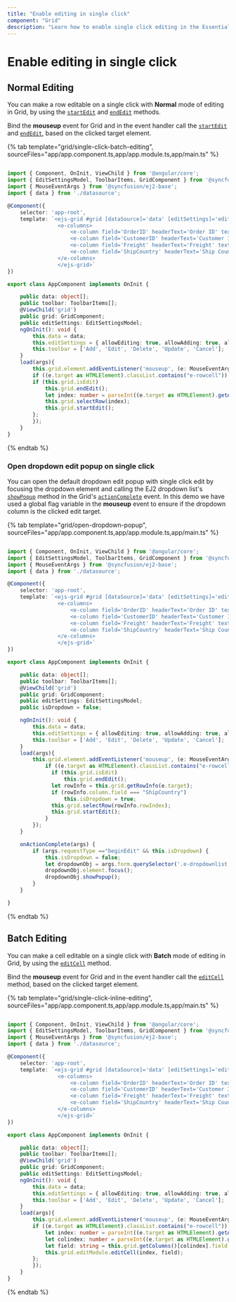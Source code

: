 ```yaml
---
title: "Enable editing in single click"
component: "Grid"
description: "Learn how to enable single click editing in the Essential JS 2 DataGrid control."
---
```


# Enable editing in single click

## Normal Editing

You can make a row editable on a single click with **Normal** mode of editing in Grid, by using the [`startEdit`](../../api/grid/#startedit) and [`endEdit`](../../api/grid/#endedit) methods.

Bind the **mouseup** event for Grid and in the event handler call the [`startEdit`](../../api/grid/#startedit) and [`endEdit`](../../api/grid/#endedit), based on the clicked target element.

{% tab template="grid/single-click-batch-editing", sourceFiles="app/app.component.ts,app/app.module.ts,app/main.ts" %}

```typescript

import { Component, OnInit, ViewChild } from '@angular/core';
import { EditSettingsModel, ToolbarItems, GridComponent } from '@syncfusion/ej2-angular-grids';
import { MouseEventArgs } from '@syncfusion/ej2-base';
import { data } from './datasource';

@Component({
    selector: 'app-root',
    template: `<ejs-grid #grid [dataSource]='data' [editSettings]='editSettings' [toolbar]='toolbar' allowPaging='true' (load)='load($event)'>
                <e-columns>
                    <e-column field='OrderID' headerText='Order ID' textAlign='Right' width=100 isPrimaryKey='true'></e-column>
                    <e-column field='CustomerID' headerText='Customer ID' width=120></e-column>
                    <e-column field='Freight' headerText='Freight' textAlign= 'Right' width=120 format= 'C2'></e-column>
                    <e-column field='ShipCountry' headerText='Ship Country' width=150></e-column>
                </e-columns>
                </ejs-grid>`
})

export class AppComponent implements OnInit {

    public data: object[];
    public toolbar: ToolbarItems[];
    @ViewChild('grid')
    public grid: GridComponent;
    public editSettings: EditSettingsModel;
    ngOnInit(): void {
        this.data = data;
        this.editSettings = { allowEditing: true, allowAdding: true, allowDeleting: true, mode: 'Normal' };
        this.toolbar = ['Add', 'Edit', 'Delete', 'Update', 'Cancel'];
    }
    load(args){
        this.grid.element.addEventListener('mouseup', (e: MouseEventArgs) => {
        if ((e.target as HTMLElement).classList.contains("e-rowcell")) {
        if (this.grid.isEdit)
            this.grid.endEdit();
            let index: number = parseInt((e.target as HTMLElement).getAttribute("Index"));
            this.grid.selectRow(index);
            this.grid.startEdit();
        };
        });
    }
}

```

{% endtab %}

### Open dropdown edit popup on single click

You can open the default dropdown edit popup with single click edit by focusing the dropdown element and calling the EJ2 dropdown list's [`showPopup`](../../api/drop-down-list/#showpopup) method in the Grid's [`actionComplete`](../../api/grid/#actioncomplete) event. In this demo we have used a global flag variable in the **mouseup** event to ensure if the dropdown column is the clicked edit target.

{% tab template="grid/open-dropdown-popup", sourceFiles="app/app.component.ts,app/app.module.ts,app/main.ts" %}

```typescript

import { Component, OnInit, ViewChild } from '@angular/core';
import { EditSettingsModel, ToolbarItems, GridComponent } from '@syncfusion/ej2-angular-grids';
import { MouseEventArgs } from '@syncfusion/ej2-base';
import { data } from './datasource';

@Component({
    selector: 'app-root',
    template: `<ejs-grid #grid [dataSource]='data' [editSettings]='editSettings' [toolbar]='toolbar' allowPaging='true' (load)='load($event)' (actionComplete)='onActionComplete($event)'>
                <e-columns>
                    <e-column field='OrderID' headerText='Order ID' textAlign='Right' width=100 isPrimaryKey='true'></e-column>
                    <e-column field='CustomerID' headerText='Customer ID' width=120></e-column>
                    <e-column field='Freight' headerText='Freight' textAlign= 'Right' width=120 format= 'C2'></e-column>
                    <e-column field='ShipCountry' headerText='Ship Country' editType='dropdownedit' width=150></e-column>
                </e-columns>
                </ejs-grid>`
})

export class AppComponent implements OnInit {

    public data: object[];
    public toolbar: ToolbarItems[];
    @ViewChild('grid')
    public grid: GridComponent;
    public editSettings: EditSettingsModel;
    public isDropdown = false;

    ngOnInit(): void {
        this.data = data;
        this.editSettings = { allowEditing: true, allowAdding: true, allowDeleting: true, mode: 'Normal' };
        this.toolbar = ['Add', 'Edit', 'Delete', 'Update', 'Cancel'];
    }
    load(args){
        this.grid.element.addEventListener('mouseup', (e: MouseEventArgs) => {
            if ((e.target as HTMLElement).classList.contains("e-rowcell")) {
              if (this.grid.isEdit)
                  this.grid.endEdit();
              let rowInfo = this.grid.getRowInfo(e.target);
              if (rowInfo.column.field === "ShipCountry")
                  this.isDropdown = true;
              this.grid.selectRow(rowInfo.rowIndex);
              this.grid.startEdit();
            }
        });
    }

    onActionComplete(args) {
        if (args.requestType =="beginEdit" && this.isDropdown) {
            this.isDropdown = false;
            let dropdownObj = args.form.querySelector('.e-dropdownlist').ej2_instances[0];
            dropdownObj.element.focus();
            dropdownObj.showPopup();
        }
    }

}

```

{% endtab %}

## Batch Editing

You can make a cell editable on a single click with **Batch** mode of editing in Grid, by using the [`editCell`](../../api/grid/edit/#editcell) method.

Bind the **mouseup** event for Grid and in the event handler call the [`editCell`](../../api/grid/edit/#editcell) method, based on the clicked target element.

{% tab template="grid/single-click-inline-editing", sourceFiles="app/app.component.ts,app/app.module.ts,app/main.ts" %}

```typescript

import { Component, OnInit, ViewChild } from '@angular/core';
import { EditSettingsModel, ToolbarItems, GridComponent } from '@syncfusion/ej2-angular-grids';
import { MouseEventArgs } from '@syncfusion/ej2-base';
import { data } from './datasource';

@Component({
    selector: 'app-root',
    template: `<ejs-grid #grid [dataSource]='data' [editSettings]='editSettings' [toolbar]='toolbar' allowPaging='true' (load)='load($event)'>
                <e-columns>
                    <e-column field='OrderID' headerText='Order ID' textAlign='Right' width=100 isPrimaryKey='true'></e-column>
                    <e-column field='CustomerID' headerText='Customer ID' width=120></e-column>
                    <e-column field='Freight' headerText='Freight' textAlign= 'Right' width=120 format= 'C2'></e-column>
                    <e-column field='ShipCountry' headerText='Ship Country' width=150></e-column>
                </e-columns>
                </ejs-grid>`
})

export class AppComponent implements OnInit {

    public data: object[];
    public toolbar: ToolbarItems[];
    @ViewChild('grid')
    public grid: GridComponent;
    public editSettings: EditSettingsModel;
    ngOnInit(): void {
        this.data = data;
        this.editSettings = { allowEditing: true, allowAdding: true, allowDeleting: true, mode: 'Batch' };
        this.toolbar = ['Add', 'Edit', 'Delete', 'Update', 'Cancel'];
    }
    load(args){
        this.grid.element.addEventListener('mouseup', (e: MouseEventArgs) => {
        if ((e.target as HTMLElement).classList.contains("e-rowcell")) {
            let index: number = parseInt((e.target as HTMLElement).getAttribute("Index"));
            let colindex: number = parseInt((e.target as HTMLElement).getAttribute("aria-colindex"));
            let field: string = this.grid.getColumns()[colindex].field;
            this.grid.editModule.editCell(index, field);
        };
        });
    }
}

```

{% endtab %}
